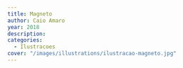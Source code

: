 ```yaml
---
title: Magneto
author: Caio Amaro
year: 2018
description:
categories:
  - Ilustracoes
cover: "/images/illustrations/ilustracao-magneto.jpg"
---
```



